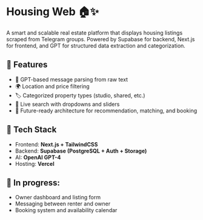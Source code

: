 # Housing Web 🏠✨

A smart and scalable real estate platform that displays housing listings scraped from Telegram groups. Powered by Supabase for backend, Next.js for frontend, and GPT for structured data extraction and categorization.

## 🔧 Features
- 💬 GPT-based message parsing from raw text
- 🌍 Location and price filtering
- 🏷 Categorized property types (studio, shared, etc.)
- 🔎 Live search with dropdowns and sliders
- 🧠 Future-ready architecture for recommendation, matching, and booking

## 🔗 Tech Stack
- Frontend: **Next.js + TailwindCSS**
- Backend: **Supabase (PostgreSQL + Auth + Storage)**
- AI: **OpenAI GPT-4**
- Hosting: **Vercel**

## 🚧 In progress:
- Owner dashboard and listing form
- Messaging between renter and owner
- Booking system and availability calendar
